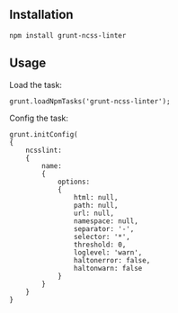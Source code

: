 Installation
------------

```
npm install grunt-ncss-linter
```


Usage
-----

Load the task:

```
grunt.loadNpmTasks('grunt-ncss-linter');
```

Config the task:

```
grunt.initConfig(
{
	ncsslint:
	{
		name:
		{
			options:
			{
				html: null,
				path: null,
				url: null,
				namespace: null,
				separator: '-',
				selector: '*',
				threshold: 0,
				loglevel: 'warn',
				haltonerror: false,
				haltonwarn: false
			}
		}
	}
}
```
